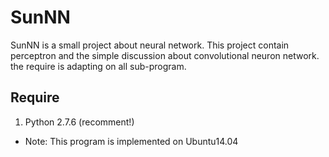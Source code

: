 <!---
layout: intro
title: SunNN
-->

# SunNN 

SunNN is a small project about neural network. This project contain perceptron and the simple discussion about convolutional neuron network. the require is adapting on all sub-program.

## Require
1. Python 2.7.6 (recomment!)

* Note: This program is implemented on Ubuntu14.04


